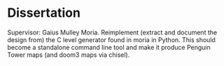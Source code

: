 # Dissertation
Supervisor: Gaius Mulley
Moria. Reimplement (extract and document the design from) the C level generator found in moria in Python.  This should become a standalone command line tool and make it produce Penguin Tower maps (and doom3 maps via chisel).
